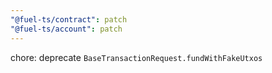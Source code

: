 ```yaml
---
"@fuel-ts/contract": patch
"@fuel-ts/account": patch
---
```


chore: deprecate `BaseTransactionRequest.fundWithFakeUtxos`
